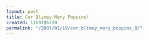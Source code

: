 ```yaml
---
layout: post
title: Cor Blimey Mary Poppins!
created: 1169196739
permalink: "/2007/01/19/cor_blimey_mary_poppins_0/"
---
```


